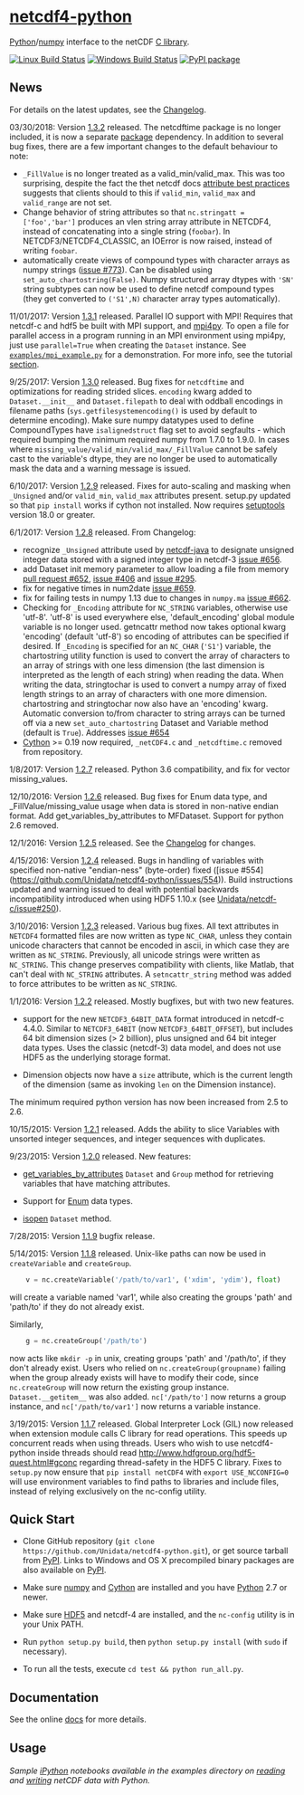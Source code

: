 # [netcdf4-python](http://unidata.github.io/netcdf4-python)
[Python](http://python.org)/[numpy](http://numpy.org) interface to the netCDF [C library](https://github.com/Unidata/netcdf-c).

[![Linux Build Status](https://travis-ci.org/Unidata/netcdf4-python.svg?branch=master)](https://travis-ci.org/Unidata/netcdf4-python)
[![Windows Build Status](https://ci.appveyor.com/api/projects/status/fl9taa9je4e6wi7n/branch/master?svg=true)](https://ci.appveyor.com/project/jswhit/netcdf4-python/branch/master)
[![PyPI package](https://badge.fury.io/py/netCDF4.svg)](http://python.org/pypi/netCDF4)

## News
For details on the latest updates, see the [Changelog](https://github.com/Unidata/netcdf4-python/blob/master/Changelog).

03/30/2018: Version [1.3.2](https://pypi.python.org/pypi/netCDF4/1.3.2) released. The netcdftime package is no longer
included, it is now a separate [package](https://pypi.python.org/pypi/netcdftime) dependency.  In addition to several
bug fixes, there are a few important changes to the default behaviour to note:
 * `_FillValue` is no longer treated as a valid_min/valid_max.  This was  too surprising, despite
   the fact the thet netcdf docs [attribute best practices](https://www.unidata.ucar.edu/software/netcdf/docs/attribute_conventions.html) suggests that
   clients should to this if `valid_min`, `valid_max` and `valid_range` are not set. 
 * Change behavior of string attributes so that `nc.stringatt = ['foo','bar']`
   produces an vlen string array attribute in NETCDF4, instead of concatenating
   into a single string (`foobar`).  In NETCDF3/NETCDF4_CLASSIC, an IOError
   is now raised, instead of writing `foobar`.
 * automatically create views of compound types with character arrays as 
   numpy strings ([issue #773](https://github.com/Unidata/netcdf4-python/issues/773)).  Can be disabled using
   `set_auto_chartostring(False)`. Numpy structured
   array dtypes with `'SN'` string subtypes can now be used to
   define netcdf compound types (they get converted to `('S1',N)`
   character array types automatically).

11/01/2017: Version [1.3.1](https://pypi.python.org/pypi/netCDF4/1.3.1) released.  Parallel IO support with MPI!
Requires that netcdf-c and hdf5 be built with MPI support, and [mpi4py](http://mpi4py.readthedocs.io/en/stable).
To open a file for parallel access in a program running in an MPI environment
using mpi4py, just use `parallel=True` when creating
the `Dataset` instance.  See [`examples/mpi_example.py`](https://github.com/Unidata/netcdf4-python/blob/master/examples/mpi_example.py)
 for a demonstration.  For more info, see the tutorial [section](http://unidata.github.io/netcdf4-python/#section13).

9/25/2017: Version [1.3.0](https://pypi.python.org/pypi/netCDF4/1.3.0) released. Bug fixes
for `netcdftime` and optimizations for reading strided slices. `encoding` kwarg added to 
`Dataset.__init__` and `Dataset.filepath` to deal with oddball encodings in filename
paths (`sys.getfilesystemencoding()` is used by default to determine encoding).
Make sure numpy datatypes used to define CompoundTypes have `isalignedstruct` flag set
to avoid segfaults - which required bumping the minimum required numpy from 1.7.0 
to 1.9.0. In cases where `missing_value/valid_min/valid_max/_FillValue` cannot be
safely cast to the variable's dtype, they are no longer be used to automatically
mask the data and a warning message is issued.

6/10/2017: Version [1.2.9](https://pypi.python.org/pypi/netCDF4/1.2.9) released. Fixes for auto-scaling
and masking when `_Unsigned` and/or `valid_min`, `valid_max` attributes present.  setup.py updated
so that `pip install` works if cython not installed.  Now requires [setuptools](https://pypi.python.org/pypi/setuptools)
version 18.0 or greater.

6/1/2017: Version [1.2.8](https://pypi.python.org/pypi/netCDF4/1.2.8) released.  From Changelog:
 * recognize `_Unsigned` attribute used by [netcdf-java](http://www.unidata.ucar.edu/software/thredds/current/netcdf-java/)
   to designate unsigned integer data stored with a signed integer type in netcdf-3 
   [issue #656](https://github.com/Unidata/netcdf4-python/issues/656).
 * add Dataset init memory parameter to allow loading a file from memory
   [pull request #652](https://github.com/Unidata/netcdf4-python/pull/652),
   [issue #406](https://github.com/Unidata/netcdf4-python/issues/406) and
   [issue #295](https://github.com/Unidata/netcdf4-python/issues/295).
 * fix for negative times in num2date [issue #659](https://github.com/Unidata/netcdf4-python/pull/659).
 * fix for failing tests in numpy 1.13 due to changes in `numpy.ma`
   [issue #662](https://github.com/Unidata/netcdf4-python/issues/662).
 * Checking for `_Encoding` attribute for `NC_STRING` variables, otherwise use
   'utf-8'. 'utf-8' is used everywhere else, 'default_encoding' global module
   variable is no longer used.  getncattr method now takes optional kwarg
   'encoding' (default 'utf-8') so encoding of attributes can be specified
   if desired. If `_Encoding` is specified for an `NC_CHAR` (`'S1'`) variable,
   the chartostring utility function is used to convert the array of
   characters to an array of strings with one less dimension (the last
   dimension is interpreted as the length of each string) when reading the
   data. When writing the data, stringtochar is used to convert a numpy 
   array of fixed length strings to an array of characters with one more
   dimension. chartostring and stringtochar now also have an 'encoding' kwarg.
   Automatic conversion to/from character to string arrays can be turned off
   via a new `set_auto_chartostring` Dataset and Variable method (default
   is `True`). Addresses [issue #654](https://github.com/Unidata/netcdf4-python/issues/654)
 * [Cython](http://cython.org) >= 0.19 now required, `_netCDF4.c` and `_netcdftime.c` removed from
   repository.

1/8/2017: Version [1.2.7](https://pypi.python.org/pypi/netCDF4/1.2.7) released. 
Python 3.6 compatibility, and fix for vector missing_values.

12/10/2016: Version [1.2.6](https://pypi.python.org/pypi/netCDF4/1.2.6) released. 
Bug fixes for Enum data type, and _FillValue/missing_value usage when data is stored
in non-native endian format. Add get_variables_by_attributes to MFDataset. Support for python 2.6 removed.

12/1/2016: Version [1.2.5](https://pypi.python.org/pypi/netCDF4/1.2.5) released.
See the [Changelog](https://github.com/Unidata/netcdf4-python/blob/master/Changelog) for changes.

4/15/2016: Version [1.2.4](https://pypi.python.org/pypi/netCDF4/1.2.4) released. 
Bugs in handling of variables with specified non-native "endian-ness" (byte-order) fixed ([issue #554]
(https://github.com/Unidata/netcdf4-python/issues/554)).  Build instructions updated and warning issued
to deal with potential backwards incompatibility introduced when using HDF5 1.10.x
(see [Unidata/netcdf-c/issue#250](https://github.com/Unidata/netcdf-c/issues/250)).

3/10/2016: Version [1.2.3](https://pypi.python.org/pypi/netCDF4/1.2.3) released. Various bug fixes.
All text attributes in ``NETCDF4`` formatted files are now written as type ``NC_CHAR``, unless they contain unicode characters that
cannot be encoded in ascii, in which case they are written as ``NC_STRING``.  Previously,
all unicode strings were written as ``NC_STRING``. This change preserves compatibility
with clients, like Matlab, that can't deal with ``NC_STRING`` attributes. 
A ``setncattr_string`` method was added to force attributes to be written as ``NC_STRING``.

1/1/2016: Version [1.2.2](https://pypi.python.org/pypi/netCDF4/1.2.2) released. Mostly bugfixes, but with two new features.

* support for the new ``NETCDF3_64BIT_DATA`` format introduced in netcdf-c 4.4.0.
Similar to ``NETCDF3_64BIT`` (now ``NETCDF3_64BIT_OFFSET``), but includes
64 bit dimension sizes (> 2 billion), plus unsigned and 64 bit integer data types.
Uses the classic (netcdf-3) data model, and does not use HDF5 as the underlying storage format.

* Dimension objects now have a ``size`` attribute, which is the current length
of the dimension (same as invoking ``len`` on the Dimension instance).

The minimum required python version has now been increased from 2.5 to 2.6.

10/15/2015: Version [1.2.1](https://pypi.python.org/pypi/netCDF4/1.2.1) released. Adds the ability
to slice Variables with unsorted integer sequences, and integer sequences with duplicates.

9/23/2015: Version [1.2.0](https://pypi.python.org/pypi/netCDF4/1.2.0) released. New features:

* [get_variables_by_attributes](http://unidata.github.io/netcdf4-python/#netCDF4.Dataset.get_variables_by_attributes) 
``Dataset`` and ``Group`` method for retrieving variables that have matching attributes.

* Support for [Enum](http://unidata.github.io/netcdf4-python/#section12) data types.

* [isopen](http://unidata.github.io/netcdf4-python/#netCDF4.Dataset.isopen) `Dataset` method.

7/28/2015: Version [1.1.9](https://pypi.python.org/pypi/netCDF4/1.1.9) bugfix release. 

5/14/2015: Version [1.1.8](https://pypi.python.org/pypi/netCDF4/1.1.8) released. Unix-like paths can now be used in `createVariable` and `createGroup`.
```python
    v = nc.createVariable('/path/to/var1', ('xdim', 'ydim'), float)
```
will create a variable named 'var1', while also creating the groups
'path' and 'path/to' if they do not already exist.

Similarly, 
```python
    g = nc.createGroup('/path/to') 
```
now acts like `mkdir -p` in unix, creating groups 'path' and '/path/to',
if they don't already exist. Users who relied on `nc.createGroup(groupname)`
failing when the group already exists will have to modify their code, since 
`nc.createGroup` will now return the existing group instance.
`Dataset.__getitem__` was also added.  `nc['/path/to']`
now returns a group instance, and `nc['/path/to/var1']` now returns a variable instance.

3/19/2015: Version [1.1.7](https://pypi.python.org/pypi/netCDF4/1.1.7) released.  Global Interpreter Lock (GIL) now released when extension
module calls C library for read operations.  This speeds up concurrent reads when using threads.
Users who wish to use netcdf4-python inside threads should read http://www.hdfgroup.org/hdf5-quest.html#gconc 
regarding thread-safety in the HDF5 C library.  Fixes to `setup.py` now ensure that `pip install netCDF4`
with `export USE_NCCONFIG=0` will use environment variables to find paths to libraries and include files,
instead of relying exclusively on the nc-config utility.

## Quick Start
* Clone GitHub repository (`git clone https://github.com/Unidata/netcdf4-python.git`), or get source tarball from [PyPI](https://pypi.python.org/pypi/netCDF4). Links to Windows and OS X precompiled binary packages are also available on [PyPI](https://pypi.python.org/pypi/netCDF4).

* Make sure [numpy](http://www.numpy.org/) and [Cython](http://cython.org/) are
  installed and you have [Python](https://www.python.org) 2.7 or newer.

* Make sure [HDF5](http://www.h5py.org/) and netcdf-4 are installed, and the `nc-config` utility
  is in your Unix PATH. 

* Run `python setup.py build`, then `python setup.py install` (with `sudo` if necessary).

* To run all the tests, execute `cd test && python run_all.py`.

## Documentation
See the online [docs](http://unidata.github.io/netcdf4-python) for more details.

## Usage
###### Sample [iPython](http://ipython.org/) notebooks available in the examples directory on [reading](http://nbviewer.ipython.org/github/Unidata/netcdf4-python/blob/master/examples/reading_netCDF.ipynb) and [writing](http://nbviewer.ipython.org/github/Unidata/netcdf4-python/blob/master/examples/writing_netCDF.ipynb) netCDF data with Python.
